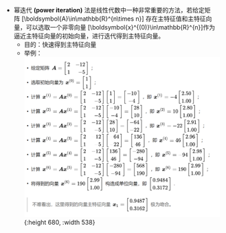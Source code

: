 - 幂迭代 **(power iteration)** 法是线性代数中一种非常重要的方法，若给定矩阵 \[\boldsymbol{A}\in\mathbb{R}^{n\times n}\] 存在主特征值和主特征向量，可以选取一个非零向量 \[\boldsymbol{x}^{(0)}\in\mathbb{R}^{n}\]作为逼近主特征向量的初始向量，进行迭代得到主特征向量。
	- 目的：快速得到主特征向量
	- 举例：
	  ![image.png](../assets/image_1704446738949_0.png){:height 680, :width 538}